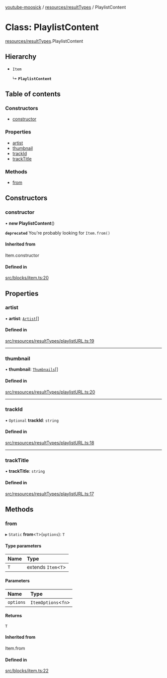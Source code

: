 [youtube-moosick](../README.md) / [resources/resultTypes](../modules/resources_resultTypes.md) / PlaylistContent

# Class: PlaylistContent

[resources/resultTypes](../modules/resources_resultTypes.md).PlaylistContent

## Hierarchy

- `Item`

  ↳ **`PlaylistContent`**

## Table of contents

### Constructors

- [constructor](resources_resultTypes.PlaylistContent.md#constructor)

### Properties

- [artist](resources_resultTypes.PlaylistContent.md#artist)
- [thumbnail](resources_resultTypes.PlaylistContent.md#thumbnail)
- [trackId](resources_resultTypes.PlaylistContent.md#trackid)
- [trackTitle](resources_resultTypes.PlaylistContent.md#tracktitle)

### Methods

- [from](resources_resultTypes.PlaylistContent.md#from)

## Constructors

### constructor

• **new PlaylistContent**()

**`deprecated`** You're probably looking for `Item.from()`

#### Inherited from

Item.constructor

#### Defined in

[src/blocks/item.ts:20](https://github.com/EvasiveXkiller/youtube-moosick/blob/b0721d3/src/blocks/item.ts#L20)

## Properties

### artist

• **artist**: [`Artist`](resources_generalTypes.Artist.md)[]

#### Defined in

[src/resources/resultTypes/playlistURL.ts:19](https://github.com/EvasiveXkiller/youtube-moosick/blob/b0721d3/src/resources/resultTypes/playlistURL.ts#L19)

___

### thumbnail

• **thumbnail**: [`Thumbnails`](resources_generalTypes.Thumbnails.md)[]

#### Defined in

[src/resources/resultTypes/playlistURL.ts:20](https://github.com/EvasiveXkiller/youtube-moosick/blob/b0721d3/src/resources/resultTypes/playlistURL.ts#L20)

___

### trackId

• `Optional` **trackId**: `string`

#### Defined in

[src/resources/resultTypes/playlistURL.ts:18](https://github.com/EvasiveXkiller/youtube-moosick/blob/b0721d3/src/resources/resultTypes/playlistURL.ts#L18)

___

### trackTitle

• **trackTitle**: `string`

#### Defined in

[src/resources/resultTypes/playlistURL.ts:17](https://github.com/EvasiveXkiller/youtube-moosick/blob/b0721d3/src/resources/resultTypes/playlistURL.ts#L17)

## Methods

### from

▸ `Static` **from**<`T`\>(`options`): `T`

#### Type parameters

| Name | Type |
| :------ | :------ |
| `T` | extends `Item`<`T`\> |

#### Parameters

| Name | Type |
| :------ | :------ |
| `options` | `ItemOptions`<`fn`\> |

#### Returns

`T`

#### Inherited from

Item.from

#### Defined in

[src/blocks/item.ts:22](https://github.com/EvasiveXkiller/youtube-moosick/blob/b0721d3/src/blocks/item.ts#L22)
